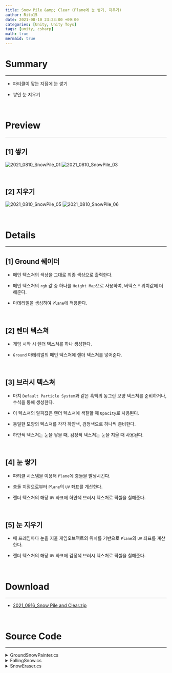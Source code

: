 ```yaml
---
title: Snow Pile &amp; Clear (Plane에 눈 쌓기, 지우기)
author: Rito15
date: 2021-08-10 23:23:00 +09:00
categories: [Unity, Unity Toys]
tags: [unity, csharp]
math: true
mermaid: true
---
```


# Summary
---
- 파티클이 닿는 지점에 눈 쌓기

- 쌓인 눈 지우기

<br>



# Preview
---

## **[1] 쌓기**

![2021_0810_SnowPile_01](https://user-images.githubusercontent.com/42164422/128891274-52c3c543-1d62-4263-a26a-70c085b6929e.gif)
![2021_0810_SnowPile_03](https://user-images.githubusercontent.com/42164422/128891281-519d714f-d95c-48e3-8481-e8f81f879db2.gif)

<br>

## **[2] 지우기**

![2021_0810_SnowPile_05](https://user-images.githubusercontent.com/42164422/128891294-78414cd0-a2e6-40e2-86ab-2361e654e14f.gif)
![2021_0810_SnowPile_06](https://user-images.githubusercontent.com/42164422/128891299-752ab00c-bc36-4f3b-a877-621205046f3c.gif)

<br>



# Details
---

## **[1] Ground 쉐이더**

- 메인 텍스쳐의 색상을 그대로 최종 색상으로 출력한다.

- 메인 텍스쳐의 `rgb` 값 중 하나를 `Height Map`으로 사용하여, 버텍스 `Y` 위치값에 더해준다.

- 마테리얼을 생성하여 `Plane`에 적용한다.

<br>



## **[2] 렌더 텍스쳐**

- 게임 시작 시 렌더 텍스쳐를 하나 생성한다.

- `Ground` 마테리얼의 메인 텍스쳐에 렌더 텍스쳐를 넣어준다.

<br>



## **[3] 브러시 텍스쳐**

- 마치 `Default Particle System`과 같은 흑백의 동그란 모양 텍스쳐를 준비하거나, 수식을 통해 생성한다.

- 이 텍스쳐의 알파값은 렌더 텍스쳐에 색칠할 때 `Opacity`로 사용된다.

- 동일한 모양의 텍스쳐를 각각 하얀색, 검정색으로 하나씩 준비한다.

- 하얀색 텍스쳐는 눈을 쌓을 때, 검정색 텍스쳐는 눈을 지울 때 사용된다.

<br>



## **[4] 눈 쌓기**

- 파티클 시스템을 이용해 `Plane`에 충돌을 발생시킨다.

- 충돌 지점으로부터 `Plane`의 `UV` 좌표를 계산한다.

- 렌더 텍스쳐의 해당 `UV` 좌표에 하얀색 브러시 텍스쳐로 픽셀을 칠해준다.

<br>



## **[5] 눈 지우기**

- 매 프레임마다 눈을 지울 게임오브젝트의 위치를 기반으로 `Plane`의 `UV` 좌표를 계산한다.

- 렌더 텍스쳐의 해당 `UV` 좌표에 검정색 브러시 텍스쳐로 픽셀을 칠해준다.

<br>


# Download
---
- [2021_0916_Snow Pile and Clear.zip](https://github.com/rito15/Images/files/7172380/2021_0916_Snow.Pile.and.Clear.zip)

<br>


# Source Code
---

<details>
<summary markdown="span"> 
GroundSnowPainter.cs
</summary>

```cs
using UnityEngine;

// 날짜 : 2021-08-10 PM 8:47:57
// 작성자 : Rito

namespace Rito
{
    /// <summary> 
    /// 렌더 텍스쳐를 이용해 땅에 눈 쌓기
    /// </summary>
    public class GroundSnowPainter : MonoBehaviour
    {
        [SerializeField]
        private Material targetMaterial; // 렌더 텍스쳐를 메인 텍스쳐로 적용할 대상 마테리얼

        [SerializeField, Range(0.01f, 1f)]
        private float brushSize = 0.1f;

        [SerializeField, Range(0.01f, 1f)]
        private float pileBrushIntensity = 0.1f;

        [SerializeField, Range(0.01f, 1f)]
        private float eraserBrushIntensity = 0.1f;

        [SerializeField] // 인스펙터 확인용
        private RenderTexture snowRenderTexture; // 브러시로 그려질 대상 렌더 텍스쳐

        private Texture2D whiteBrushTexture; // Painter
        private Texture2D blackBrushTexture; // Eraser

        private const int Resolution = 1024;

        private void Awake()
        {
            snowRenderTexture = new RenderTexture(Resolution, Resolution, 0);
            snowRenderTexture.filterMode = FilterMode.Point;
            snowRenderTexture.Create();

            targetMaterial.mainTexture = snowRenderTexture;

            whiteBrushTexture = CreateBrushTexture(Color.white, pileBrushIntensity);
            blackBrushTexture = CreateBrushTexture(Color.black, eraserBrushIntensity);
        }

        private void OnDestroy()
        {
            if(snowRenderTexture) Destroy(snowRenderTexture);
            if(whiteBrushTexture) Destroy(whiteBrushTexture);
            if(blackBrushTexture) Destroy(blackBrushTexture);
        }

        private Texture2D CreateBrushTexture(Color color, float intensity)
        {
            int res = Resolution / 2;
            float hRes = res * 0.5f;
            float sqrSize = hRes * hRes;

            Texture2D texture = new Texture2D(res, res);
            texture.filterMode = FilterMode.Bilinear;

            for (int y = 0; y < res; y++)
            {
                for (int x = 0; x < res; x++)
                {
                    // Sqaure Length From Center
                    float sqrLen = (hRes - x) * (hRes - x) + (hRes - y) * (hRes - y);
                    float alpha = Mathf.Max(sqrSize - sqrLen, 0f) / sqrSize;

                    // Soft
                    alpha = Mathf.Pow(alpha, 2f);

                    color.a = alpha * intensity;
                    texture.SetPixel(x, y, color);
                }
            }

            texture.Apply();
            return texture;
        }

        /// <summary> 렌더 텍스쳐에 브러시 텍스쳐로 그리기 </summary>
        private void PaintBrush(Texture2D brush, Vector2 uv, float size)
        {
            RenderTexture.active = snowRenderTexture;         // 페인팅을 위해 활성 렌더 텍스쳐 임시 할당
            GL.PushMatrix();                                  // 매트릭스 백업
            GL.LoadPixelMatrix(0, Resolution, Resolution, 0); // 알맞은 크기로 픽셀 매트릭스 설정

            float brushPixelSize = brushSize * Resolution * size;
            uv.x *= Resolution;
            uv.y *= Resolution;

            // 렌더 텍스쳐에 브러시 텍스쳐를 이용해 그리기
            Graphics.DrawTexture(
                new Rect(
                    uv.x - brushPixelSize * 0.5f,
                    (snowRenderTexture.height - uv.y) - brushPixelSize * 0.5f,
                    brushPixelSize,
                    brushPixelSize
                ),
                brush
            );

            GL.PopMatrix();              // 매트릭스 복구
            RenderTexture.active = null; // 활성 렌더 텍스쳐 해제
        }

        /// <summary> 눈 쌓기 </summary>
        public void PileSnow(Vector3 contactPoint)
        {
            float snowSize = UnityEngine.Random.Range(0.5f, 2.0f);
            Paint(contactPoint, snowSize, true);
        }

        /// <summary> 눈 지우기 </summary>
        public void ClearSnow(Vector3 contactPoint, float size)
        {
            Paint(contactPoint, size, false);
        }

        /// <summary> 눈 쌓기 or 지우기 </summary>
        private void Paint(in Vector3 contactPoint, float size = 1f, bool pileOrClear = true)
        {
            // 눈이 부딪힌 3D 좌표로부터 2D UV 좌표 계산
            // Plane은 scale 1당 좌표 10이므로 10으로 나누기
            Vector3 normalizedVec3 = (contactPoint - transform.position) / 10f;
            normalizedVec3.x /= transform.lossyScale.x;
            normalizedVec3.z /= transform.lossyScale.z;

            Vector2 uv = new Vector2(normalizedVec3.x + 0.5f, normalizedVec3.z + 0.5f);

            // UV 범위 바깥이면 배제
            if (uv.x < 0f || uv.y < 0f || uv.x > 1f || uv.y > 1f)
                return;

            uv = Vector2.one - uv; // 좌표 반전

            // 1. 쌓기
            if (pileOrClear)
            {
                PaintBrush(whiteBrushTexture, uv, size);
            }
            // 2. 지우기
            else
            {
                PaintBrush(blackBrushTexture, uv, size);
            }
        }
    }
}
```

</details>

<details>
<summary markdown="span"> 
FallingSnow.cs
</summary>

```cs
using System.Collections.Generic;
using UnityEngine;

// 날짜 : 2021-08-10 PM 9:37:17
// 작성자 : Rito

namespace Rito
{
    /// <summary> 
    /// 파티클 - 바닥에 눈 쌓기
    /// </summary>
    public class FallingSnow : MonoBehaviour
    {
        private ParticleSystem ps;
        private List<ParticleCollisionEvent> colEventList;

        private GameObject cachedTargetGO;
        private GroundSnowPainter snowPainter;

        private void Awake()
        {
            ps = GetComponent<ParticleSystem>();
            colEventList = new List<ParticleCollisionEvent>(100);
        }

        private void OnParticleCollision(GameObject other)
        {
            if (other != cachedTargetGO)
            {
                cachedTargetGO = other;
                snowPainter = other.GetComponent<GroundSnowPainter>();
            }

            if (snowPainter == null || snowPainter.isActiveAndEnabled == false)
                return;

            int numColEvents = ps.GetCollisionEvents(other, colEventList);

            for (int i = 0; i < numColEvents; i++)
            {
                snowPainter.PileSnow(colEventList[i].intersection);
            }
        }
    }
}
```

</details>

<details>
<summary markdown="span"> 
SnowEraser.cs
</summary>

```cs
using UnityEngine;

// 날짜 : 2021-08-10 PM 10:54:47
// 작성자 : Rito

namespace Rito
{
    /// <summary> 
    /// 쌓인 눈 지우기
    /// </summary>
    public class SnowEraser : MonoBehaviour
    {
        public GroundSnowPainter groundSnow;
        public float sizeMultiplier = 1f;
        public bool eraseOn = true;

        [Space, Range(1f, 10f)]
        public float moveSpeed = 5f;

        [SerializeField]
        private float currentSpeed;

        private float acceleration = 1f;
        private const float AccelMin = 1f;
        private const float AccelMax = 5f;

        private void Update()
        {
            Accelerate();
            Move();
            Erase();
        }

        /// <summary> 눈 지우기 </summary>
        private void Erase()
        {
            if (!eraseOn || groundSnow == null || groundSnow.isActiveAndEnabled == false) return;
            groundSnow.ClearSnow(transform.position, sizeMultiplier * transform.lossyScale.x);
        }

        /// <summary> LShift 가속 </summary>
        private void Accelerate()
        {
            if (Input.GetKey(KeyCode.LeftShift)) acceleration += Time.deltaTime;
            else acceleration -= Time.deltaTime;

            acceleration = Mathf.Clamp(acceleration, AccelMin, AccelMax);
        }

        /// <summary> WASD 이동 </summary>
        private void Move()
        {
            float h = Input.GetAxisRaw("Horizontal");
            float v = Input.GetAxisRaw("Vertical");

            Vector3 moveVec = new Vector3(h, 0f, v).normalized * moveSpeed * acceleration;
            transform.Translate(moveVec * Time.deltaTime, Space.Self);

            currentSpeed = moveVec.sqrMagnitude;
            currentSpeed = (int)(currentSpeed * 100f) * 0.01f;
        }
    }
}
```

</details>


<br>
